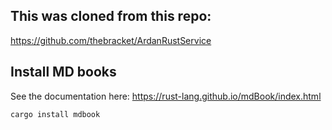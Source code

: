 ## This was cloned from this repo:
https://github.com/thebracket/ArdanRustService

## Install MD books
See the documentation here:
https://rust-lang.github.io/mdBook/index.html

```sh
cargo install mdbook
```

